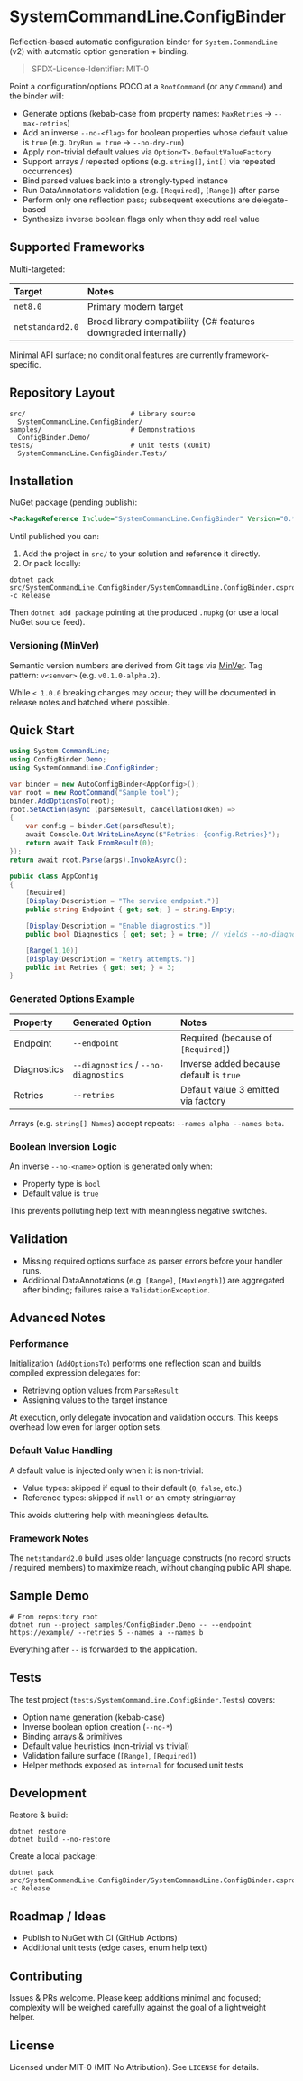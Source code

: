 # SystemCommandLine.ConfigBinder

Reflection-based automatic configuration binder for `System.CommandLine` (v2) with automatic option generation + binding.

> SPDX-License-Identifier: MIT-0

Point a configuration/options POCO at a `RootCommand` (or any `Command`) and the binder will:

- Generate options (kebab-case from property names: `MaxRetries` → `--max-retries`)
- Add an inverse `--no-<flag>` for boolean properties whose default value is `true` (e.g. `DryRun = true` → `--no-dry-run`)
- Apply non-trivial default values via `Option<T>.DefaultValueFactory`
- Support arrays / repeated options (e.g. `string[]`, `int[]` via repeated occurrences)
- Bind parsed values back into a strongly-typed instance
- Run DataAnnotations validation (e.g. `[Required]`, `[Range]`) after parse
- Perform only one reflection pass; subsequent executions are delegate-based
- Synthesize inverse boolean flags only when they add real value

## Supported Frameworks

Multi-targeted:

| Target           | Notes                                                           |
| :--------------- | :-------------------------------------------------------------- |
| `net8.0`         | Primary modern target                                           |
| `netstandard2.0` | Broad library compatibility (C# features downgraded internally) |

Minimal API surface; no conditional features are currently framework-specific.

## Repository Layout

```text
src/                          # Library source
  SystemCommandLine.ConfigBinder/
samples/                      # Demonstrations
  ConfigBinder.Demo/
tests/                        # Unit tests (xUnit)
  SystemCommandLine.ConfigBinder.Tests/
```

## Installation

NuGet package (pending publish):

```xml
<PackageReference Include="SystemCommandLine.ConfigBinder" Version="0.*" />
```

Until published you can:

1. Add the project in `src/` to your solution and reference it directly.
2. Or pack locally:

```pwsh
dotnet pack src/SystemCommandLine.ConfigBinder/SystemCommandLine.ConfigBinder.csproj -c Release
```

  Then `dotnet add package` pointing at the produced `.nupkg` (or use a local NuGet source feed).

### Versioning (MinVer)

Semantic version numbers are derived from Git tags via [MinVer](https://github.com/adamralph/minver). Tag pattern: `v<semver>` (e.g. `v0.1.0-alpha.2`).

While `< 1.0.0` breaking changes may occur; they will be documented in release notes and batched where possible.

## Quick Start

```csharp
using System.CommandLine;
using ConfigBinder.Demo;
using SystemCommandLine.ConfigBinder;

var binder = new AutoConfigBinder<AppConfig>();
var root = new RootCommand("Sample tool");
binder.AddOptionsTo(root);
root.SetAction(async (parseResult, cancellationToken) =>
{
    var config = binder.Get(parseResult);
    await Console.Out.WriteLineAsync($"Retries: {config.Retries}");
    return await Task.FromResult(0);
});
return await root.Parse(args).InvokeAsync();
```

```csharp
public class AppConfig
{
    [Required]
    [Display(Description = "The service endpoint.")]
    public string Endpoint { get; set; } = string.Empty;

    [Display(Description = "Enable diagnostics.")]
    public bool Diagnostics { get; set; } = true; // yields --no-diagnostics

    [Range(1,10)]
    [Display(Description = "Retry attempts.")]
    public int Retries { get; set; } = 3;
}
```

### Generated Options Example

| Property    | Generated Option                     | Notes                                   |
| :---------- | :----------------------------------- | :-------------------------------------- |
| Endpoint    | `--endpoint`                         | Required (because of `[Required]`)      |
| Diagnostics | `--diagnostics` / `--no-diagnostics` | Inverse added because default is `true` |
| Retries     | `--retries`                          | Default value 3 emitted via factory     |

Arrays (e.g. `string[] Names`) accept repeats: `--names alpha --names beta`.

### Boolean Inversion Logic

An inverse `--no-<name>` option is generated only when:

- Property type is `bool`
- Default value is `true`

This prevents polluting help text with meaningless negative switches.

## Validation

- Missing required options surface as parser errors before your handler runs.
- Additional DataAnnotations (e.g. `[Range]`, `[MaxLength]`) are aggregated after binding; failures raise a `ValidationException`.

## Advanced Notes

### Performance

Initialization (`AddOptionsTo`) performs one reflection scan and builds compiled expression delegates for:

- Retrieving option values from `ParseResult`
- Assigning values to the target instance

At execution, only delegate invocation and validation occurs. This keeps overhead low even for larger option sets.

### Default Value Handling

A default value is injected only when it is non-trivial:

- Value types: skipped if equal to their default (`0`, `false`, etc.)
- Reference types: skipped if `null` or an empty string/array

This avoids cluttering help with meaningless defaults.

### Framework Notes

The `netstandard2.0` build uses older language constructs (no record structs / required members) to maximize reach, without changing public API shape.

## Sample Demo

```pwsh
# From repository root
dotnet run --project samples/ConfigBinder.Demo -- --endpoint https://example/ --retries 5 --names a --names b
```

Everything after `--` is forwarded to the application.

## Tests

The test project (`tests/SystemCommandLine.ConfigBinder.Tests`) covers:

- Option name generation (kebab-case)
- Inverse boolean option creation (`--no-*`)
- Binding arrays & primitives
- Default value heuristics (non-trivial vs trivial)
- Validation failure surface (`[Range]`, `[Required]`)
- Helper methods exposed as `internal` for focused unit tests

## Development

Restore & build:

```pwsh
dotnet restore
dotnet build --no-restore
```

Create a local package:

```pwsh
dotnet pack src/SystemCommandLine.ConfigBinder/SystemCommandLine.ConfigBinder.csproj -c Release
```

## Roadmap / Ideas

- Publish to NuGet with CI (GitHub Actions)
- Additional unit tests (edge cases, enum help text)

## Contributing

Issues & PRs welcome. Please keep additions minimal and focused; complexity will be weighed carefully against the goal of a lightweight helper.

## License

Licensed under MIT-0 (MIT No Attribution). See `LICENSE` for details.
